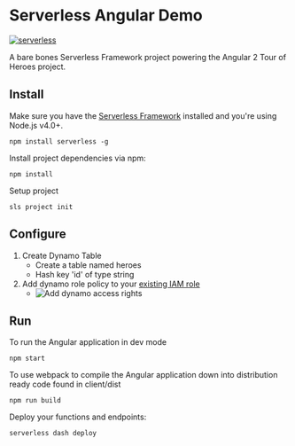 # Serverless Angular Demo

[![serverless](http://public.serverless.com/badges/v3.svg)](http://www.serverless.com)

A bare bones Serverless Framework project powering the Angular 2 Tour of Heroes project.

## Install

Make sure you have the [Serverless Framework](http://www.serverless.com) installed and you're using Node.js v4.0+. 
```
npm install serverless -g
```
Install project dependencies via npm:
```
npm install
```
Setup project
```
sls project init
```

## Configure
1. Create Dynamo Table
    - Create a table named heroes
    - Hash key 'id' of type string
4. Add dynamo role policy to your [existing IAM role](https://console.aws.amazon.com/iam/home?region=us-east-1#roles)
    - ![Add dynamo access rights](https://raw.github.com/jongear/serverless-angular-demo/master/README-content/dynamo-iam-role-policy.PNG "Add dynamo access rights")


## Run

To run the Angular application in dev mode
```
npm start
```

To use webpack to compile the Angular application down into distribution ready code found in client/dist
```
npm run build
```

Deploy your functions and endpoints:
```
serverless dash deploy
```